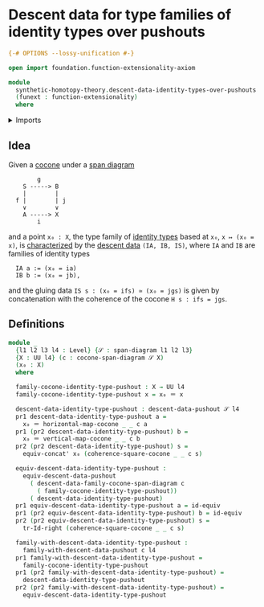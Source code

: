 # Descent data for type families of identity types over pushouts

```agda
{-# OPTIONS --lossy-unification #-}

open import foundation.function-extensionality-axiom

module
  synthetic-homotopy-theory.descent-data-identity-types-over-pushouts
  (funext : function-extensionality)
  where
```

<details><summary>Imports</summary>

```agda
open import foundation.dependent-pair-types
open import foundation.equivalences funext
open import foundation.identity-types funext
open import foundation.span-diagrams funext
open import foundation.transport-along-identifications
open import foundation.universe-levels

open import synthetic-homotopy-theory.cocones-under-spans funext
open import synthetic-homotopy-theory.descent-data-pushouts funext
open import synthetic-homotopy-theory.equivalences-descent-data-pushouts funext
open import synthetic-homotopy-theory.families-descent-data-pushouts funext
```

</details>

## Idea

Given a [cocone](synthetic-homotopy-theory.cocones-under-spans.md) under a
[span diagram](foundation.span-diagrams.md)

```text
        g
    S -----> B
    |        |
  f |        | j
    ∨        ∨
    A -----> X
        i
```

and a point `x₀ : X`, the type family of
[identity types](foundation-core.identity-types.md) based at `x₀`,
`x ↦ (x₀ = x)`, is
[characterized](synthetic-homotopy-theory.families-descent-data-pushouts.md) by
the [descent data](synthetic-homotopy-theory.descent-data-pushouts.md)
`(IA, IB, IS)`, where `IA` and `IB` are families of identity types

```text
  IA a := (x₀ = ia)
  IB b := (x₀ = jb),
```

and the gluing data `IS s : (x₀ = ifs) ≃ (x₀ = jgs)` is given by concatenation
with the coherence of the cocone `H s : ifs = jgs`.

## Definitions

```agda
module _
  {l1 l2 l3 l4 : Level} {𝒮 : span-diagram l1 l2 l3}
  {X : UU l4} (c : cocone-span-diagram 𝒮 X)
  (x₀ : X)
  where

  family-cocone-identity-type-pushout : X → UU l4
  family-cocone-identity-type-pushout x = x₀ ＝ x

  descent-data-identity-type-pushout : descent-data-pushout 𝒮 l4
  pr1 descent-data-identity-type-pushout a =
    x₀ ＝ horizontal-map-cocone _ _ c a
  pr1 (pr2 descent-data-identity-type-pushout) b =
    x₀ ＝ vertical-map-cocone _ _ c b
  pr2 (pr2 descent-data-identity-type-pushout) s =
    equiv-concat' x₀ (coherence-square-cocone _ _ c s)

  equiv-descent-data-identity-type-pushout :
    equiv-descent-data-pushout
      ( descent-data-family-cocone-span-diagram c
        ( family-cocone-identity-type-pushout))
      ( descent-data-identity-type-pushout)
  pr1 equiv-descent-data-identity-type-pushout a = id-equiv
  pr1 (pr2 equiv-descent-data-identity-type-pushout) b = id-equiv
  pr2 (pr2 equiv-descent-data-identity-type-pushout) s =
    tr-Id-right (coherence-square-cocone _ _ c s)

  family-with-descent-data-identity-type-pushout :
    family-with-descent-data-pushout c l4
  pr1 family-with-descent-data-identity-type-pushout =
    family-cocone-identity-type-pushout
  pr1 (pr2 family-with-descent-data-identity-type-pushout) =
    descent-data-identity-type-pushout
  pr2 (pr2 family-with-descent-data-identity-type-pushout) =
    equiv-descent-data-identity-type-pushout
```
